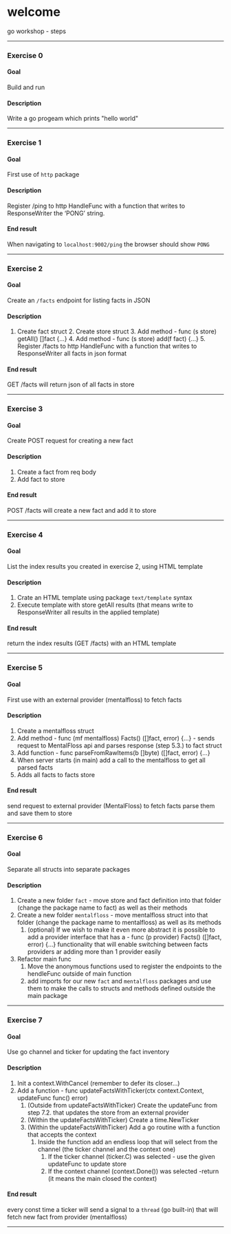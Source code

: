 # welcome

go workshop - steps
***
### Exercise 0
#### Goal 
Build and run
#### Description
Write a go progeam which prints "hello world"
***
### Exercise 1
#### Goal
First use of `http` package

#### Description
Register /ping to http HandleFunc with a function that writes to ResponseWriter the ‘PONG’ string.

#### End result
When navigating to `localhost:9002/ping` the browser should show `PONG`

***
### Exercise 2
#### Goal
Create an `/facts` endpoint for listing facts in JSON

#### Description
1. Create fact struct
    2. Create store struct
    3. Add method - func (s store) getAll() []fact {…}
    4. Add method - func (s store) add(f fact) {…}
    5. Register /facts to http HandleFunc with a function that writes to ResponseWriter all facts in json format

#### End result
GET /facts will return json of all facts in store

***
### Exercise 3
#### Goal
Create POST request for creating a new fact

#### Description
1. Create a fact from req body
2. Add fact to store
#### End result
POST /facts will create a new fact and add it to store

***
### Exercise 4

#### Goal
List the index results you created in exercise 2, using HTML template
#### Description
1. Crate an HTML template using package `text/template` syntax
2. Execute template with store getAll results (that means write to ResponseWriter all results in the applied template)
#### End result
return the index results (GET /facts) with an HTML template

***

### Exercise 5

#### Goal
First use with an external provider (mentalfloss) to fetch facts
#### Description
1. Create a mentalfloss struct
2. Add method - func (mf mentalfloss) Facts() ([]fact, error) {…} - sends request to MentalFloss api and parses response (step 5.3.) to fact struct
3. Add function - func parseFromRawItems(b []byte) ([]fact, error) {…}
4. When server starts (in main) add a call to the mentalfloss to get all parsed facts
5. Adds all facts to facts store
#### End result
send request to external provider (MentalFloss) to fetch facts parse them and save them to store

***

### Exercise 6

#### Goal
Separate all structs into separate packages
#### Description
1. Create a new folder `fact` - move store and fact definition into that folder (change the package name to fact) as well as their methods
2. Create a new folder `mentalfloss` - move mentalfloss struct  into that folder (change the package name to mentalfloss)        as well as its methods
    1. (optional) If we wish to make it even more abstract it is possible to add a provider interface that has a - func (p            provider) Facts() ([]fact, error) {…} functionality that will enable switching between facts providers ar adding              more than 1 provider easily
3. Refactor main func
    1. Move the anonymous functions used to register the endpoints to the hendleFunc outside of main function
    2. add imports for our new `fact` and `mentalfloss` packages and use them to make the calls to structs and methods                defined outside the main package

***

### Exercise 7

#### Goal
Use go channel and ticker for updating the fact inventory
#### Description
1. Init a context.WithCancel (remember to defer its closer…)
2. Add a function - func updateFactsWithTicker(ctx context.Context, updateFunc func() error)
    1. (Outside from updateFactsWithTicker) Create the updateFunc from step 7.2. that updates the store from an external              provider
    2. (Within the updateFactsWithTicker) Create a time.NewTicker 
    3. (Within the updateFactsWithTicker) Add a go routine with a function that accepts the context
        1. Inside the function add an endless loop that will select from the channel (the ticker channel and the context                  one)
            1. If the ticker channel (ticker.C) was selected - use the given updateFunc to update store
            2. If the context channel (context.Done()) was selected -return (it means the main closed the context)
            
#### End result
every const time a ticker will send a signal to a `thread` (go built-in) that will fetch new fact from provider (mentalfloss)
*** 


